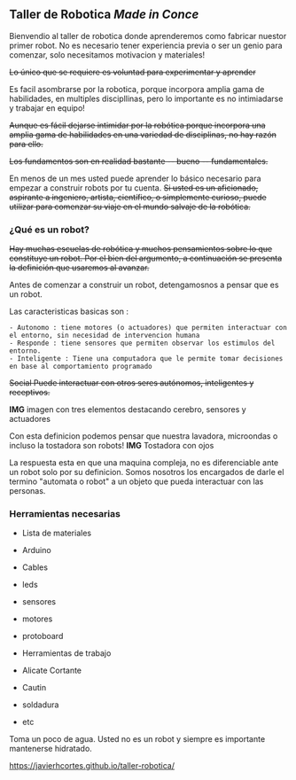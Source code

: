 ## Taller de Robotica *Made in Conce*

Bienvendio al taller de robotica donde aprenderemos como fabricar nuestor primer robot.
No es necesario tener experiencia previa o ser un genio para comenzar, solo necesitamos motivacion y materiales!

~~Lo único que se requiere es voluntad para experimentar y aprender~~

Es facil asombrarse por la robotica, porque incorpora amplia gama de habilidades, en
multiples discipllinas, pero lo importante es no intimiadarse y trabajar en equipo!
 
~~Aunque es fácil dejarse intimidar por la robótica porque incorpora una amplia gama de habilidades
 en una variedad de disciplinas, no hay razón para ello.~~
 
~~Los fundamentos son en realidad bastante -- bueno -- fundamentales.~~

En menos de un mes usted puede aprender lo básico necesario para empezar a construir robots por tu cuenta.
~~Si usted es un aficionado, aspirante a ingeniero, artista, científico, o simplemente curioso, 
 puede utilizar para comenzar su viaje en el mundo salvaje de la robótica.~~


### ¿Qué es un robot?

~~Hay muchas escuelas de robótica y muchos pensamientos sobre lo que constituye un robot. Por el bien del argumento, a continuación se presenta la definición que usaremos al avanzar.~~

Antes de comenzar a construir un robot, detengamosnos a pensar que es un robot.

Las caracteristicas basicas son : 

	- Autonomo : tiene motores (o actuadores) que permiten interactuar con el entorno, sin necesidad de intervencion humana
	- Responde : tiene sensores que permiten observar los estimulos del entorno.
	- Inteligente : Tiene una computadora que le permite tomar decisiones en base al comportamiento programado
~~Social Puede interactuar con otros seres autónomos, inteligentes y receptivos.~~

**IMG** imagen con tres elementos destacando cerebro, sensores y actuadores

Con esta definicion podemos pensar que nuestra lavadora, microondas o incluso la tostadora son robots!
**IMG** Tostadora con ojos

La respuesta esta en que una maquina compleja, no es diferenciable ante un robot solo por su definicion.
Somos nosotros los encargados de darle el termino "automata o robot" a un objeto que pueda interactuar con las personas.


### Herramientas necesarias

 - Lista de materiales
 - Arduino
 - Cables
 - leds
 - sensores
 - motores
 - protoboard
 
 - Herramientas de trabajo
 - Alicate Cortante
 - Cautin
 - soldadura
 - etc
 
 Toma un poco de agua. Usted no es un robot y siempre es importante mantenerse hidratado.

https://javierhcortes.github.io/taller-robotica/
